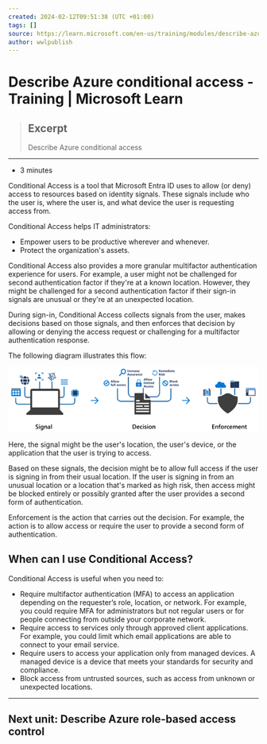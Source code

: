 ```yaml
---
created: 2024-02-12T09:51:38 (UTC +01:00)
tags: []
source: https://learn.microsoft.com/en-us/training/modules/describe-azure-identity-access-security/5-conditional-access
author: wwlpublish
---
```


# Describe Azure conditional access - Training | Microsoft Learn

> ## Excerpt
> Describe Azure conditional access

---
-   3 minutes

Conditional Access is a tool that Microsoft Entra ID uses to allow (or deny) access to resources based on identity signals. These signals include who the user is, where the user is, and what device the user is requesting access from.

Conditional Access helps IT administrators:

-   Empower users to be productive wherever and whenever.
-   Protect the organization's assets.

Conditional Access also provides a more granular multifactor authentication experience for users. For example, a user might not be challenged for second authentication factor if they're at a known location. However, they might be challenged for a second authentication factor if their sign-in signals are unusual or they're at an unexpected location.

During sign-in, Conditional Access collects signals from the user, makes decisions based on those signals, and then enforces that decision by allowing or denying the access request or challenging for a multifactor authentication response.

The following diagram illustrates this flow:

![Diagram showing the conditional access flow of a signal leading to a decision, leading to enforcement.](Describe%20Azure%20conditional%20access%20-%20Training%20%20Microsoft%20Learn/conditional-access-9bd268b8.png)

Here, the signal might be the user's location, the user's device, or the application that the user is trying to access.

Based on these signals, the decision might be to allow full access if the user is signing in from their usual location. If the user is signing in from an unusual location or a location that's marked as high risk, then access might be blocked entirely or possibly granted after the user provides a second form of authentication.

Enforcement is the action that carries out the decision. For example, the action is to allow access or require the user to provide a second form of authentication.

## When can I use Conditional Access?

Conditional Access is useful when you need to:

-   Require multifactor authentication (MFA) to access an application depending on the requester’s role, location, or network. For example, you could require MFA for administrators but not regular users or for people connecting from outside your corporate network.
-   Require access to services only through approved client applications. For example, you could limit which email applications are able to connect to your email service.
-   Require users to access your application only from managed devices. A managed device is a device that meets your standards for security and compliance.
-   Block access from untrusted sources, such as access from unknown or unexpected locations.

___

## Next unit: Describe Azure role-based access control